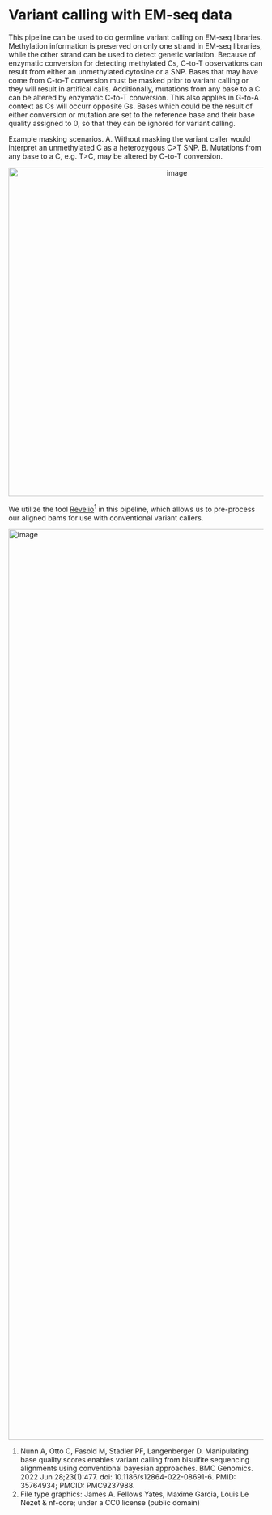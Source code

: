 # Variant calling with EM-seq data
This pipeline can be used to do germline variant calling on EM-seq libraries. Methylation information is preserved on only one strand in EM-seq libraries, while the other strand can be used to detect genetic variation. Because of enzymatic conversion for detecting methylated Cs, C-to-T observations can result from either an unmethylated cytosine or a SNP. Bases that may have come from C-to-T conversion must be masked prior to variant calling or they will result in artifical calls. Additionally, mutations from any base to a C can be altered by enzymatic C-to-T conversion. This also applies in G-to-A context as Cs will occurr opposite Gs. Bases which could be the result of either conversion or mutation are set to the reference base and their base quality assigned to 0, so that they can be ignored for variant calling. 

Example masking scenarios. A. Without masking the variant caller would interpret an unmethylated C as a heterozygous C>T SNP. B. Mutations from any base to a C, e.g. T>C, may be altered by C-to-T conversion. 

<p align="center"><img width="650" alt="image" src="https://github.com/user-attachments/assets/98c581c6-f597-4e13-9f3a-d7f4aeca6b3a" />
</p>

We utilize the tool [Revelio](https://github.com/bio15anu/revelio/blob/main/README.md)<sup>1</sup> in this pipeline, which allows us to pre-process our aligned bams for use with conventional variant callers.

<img width="1800" alt="image" src="https://github.com/user-attachments/assets/9e4f14a4-3a29-4ca7-ab7d-dc6a50476a94" />



1. Nunn A, Otto C, Fasold M, Stadler PF, Langenberger D. Manipulating base quality scores enables variant calling from bisulfite sequencing alignments using conventional bayesian approaches. BMC Genomics. 2022 Jun 28;23(1):477. doi: 10.1186/s12864-022-08691-6. PMID: 35764934; PMCID: PMC9237988.
2. File type graphics: James A. Fellows Yates, Maxime Garcia, Louis Le Nézet & nf-core; under a CC0 license (public domain)
